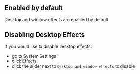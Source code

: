 ## Enabled by default

Desktop and window effects are enabled by default.

## Disabling Desktop Effects

If you would like to disable desktop effects:

- go to System Settings
- click Effects
- click the slider next to `Desktop and window effects` to disable
